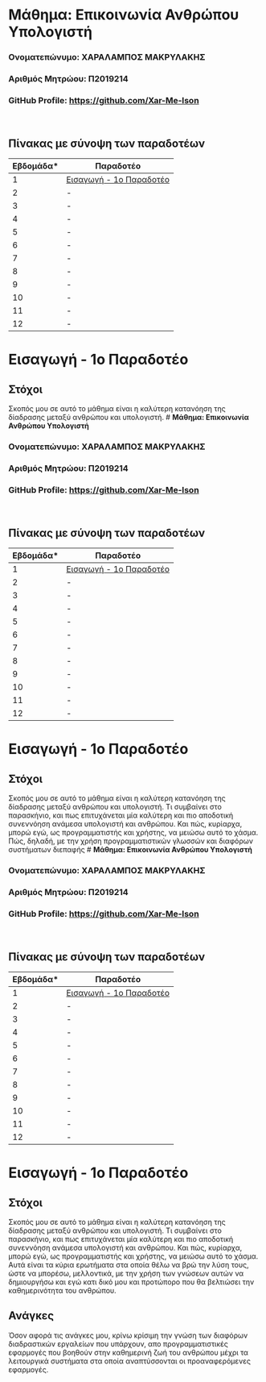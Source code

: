# **Μάθημα: Επικοινωνία Ανθρώπου Υπολογιστή**

###  Ονοματεπώνυμο: ΧΑΡΑΛΑΜΠΟΣ ΜΑΚΡΥΛΑΚΗΣ
###  Αριθμός Μητρώου: Π2019214
###  GitHub Profile: https://github.com/Xar-Me-Ison

<br />

## Πίνακας με σύνοψη των παραδοτέων
| Εβδομάδα* | Παραδοτέο |
| --- | --- |
| 1 | [Εισαγωγή - 1ο Παραδοτέο](εισαγωγη---1ο-παραδοτεο) |
| 2 | - |
| 3 | - |
| 4 | - |
| 5 | - |
| 6 | - |
| 7 | - |
| 8 | - |
| 9 | - |
| 10 | - |
| 11 | - |
| 12 | - |

# Εισαγωγή - 1ο Παραδοτέο
## Στόχοι 
Σκοπός μου σε αυτό το μάθημα είναι η καλύτερη κατανόηση της δίαδρασης μεταξύ ανθρώπου και υπολογιστή. # **Μάθημα: Επικοινωνία Ανθρώπου Υπολογιστή**

###  Ονοματεπώνυμο: ΧΑΡΑΛΑΜΠΟΣ ΜΑΚΡΥΛΑΚΗΣ
###  Αριθμός Μητρώου: Π2019214
###  GitHub Profile: https://github.com/Xar-Me-Ison

<br />

## Πίνακας με σύνοψη των παραδοτέων
| Εβδομάδα* | Παραδοτέο |
| --- | --- |
| 1 | [Εισαγωγή - 1ο Παραδοτέο](εισαγωγη---1ο-παραδοτεο) |
| 2 | - |
| 3 | - |
| 4 | - |
| 5 | - |
| 6 | - |
| 7 | - |
| 8 | - |
| 9 | - |
| 10 | - |
| 11 | - |
| 12 | - |

# Εισαγωγή - 1ο Παραδοτέο
## Στόχοι 
Σκοπός μου σε αυτό το μάθημα είναι η καλύτερη κατανόηση της δίαδρασης μεταξύ ανθρώπου και υπολογιστή. Τι συμβαίνει στο παρασκήνιο, και πως επιτυχάνεται μία καλύτερη και πιο αποδοτική συνεννόηση ανάμεσα υπολογιστή και ανθρώπου. Και πώς, κυρίαρχα, μπορώ εγώ, ως προγραμματιστής και χρήστης, να μειώσω αυτό το χάσμα. Πώς, δηλαδή, με την χρήση προγραμματιστικών γλωσσών και διαφόρων συστήματων διεπαφής # **Μάθημα: Επικοινωνία Ανθρώπου Υπολογιστή**

###  Ονοματεπώνυμο: ΧΑΡΑΛΑΜΠΟΣ ΜΑΚΡΥΛΑΚΗΣ
###  Αριθμός Μητρώου: Π2019214
###  GitHub Profile: https://github.com/Xar-Me-Ison

<br />

## Πίνακας με σύνοψη των παραδοτέων
| Εβδομάδα* | Παραδοτέο |
| --- | --- |
| 1 | [Εισαγωγή - 1ο Παραδοτέο](εισαγωγη---1ο-παραδοτεο) |
| 2 | - |
| 3 | - |
| 4 | - |
| 5 | - |
| 6 | - |
| 7 | - |
| 8 | - |
| 9 | - |
| 10 | - |
| 11 | - |
| 12 | - |

# Εισαγωγή - 1ο Παραδοτέο
## Στόχοι 
Σκοπός μου σε αυτό το μάθημα είναι η καλύτερη κατανόηση της δίαδρασης μεταξύ ανθρώπου και υπολογιστή. Τι συμβαίνει στο παρασκήνιο, και πως επιτυχάνεται μία καλύτερη και πιο αποδοτική συνεννόηση ανάμεσα υπολογιστή και ανθρώπου. Και πώς, κυρίαρχα, μπορώ εγώ, ως προγραμματιστής και χρήστης, να μειώσω αυτό το χάσμα. Αυτά είναι τα κύρια ερωτήματα στα οποία θέλω να βρώ την λύση τους, ώστε να μπορέσω, μελλοντικά, με την χρήση των γνώσεων αυτών να δημιουργήσω και εγώ κατι δικό μου και προτώπορο που θα βελτιώσει την καθημερινότητα του ανθρώπου. 

## Ανάγκες
Όσον αφορά τις ανάγκες μου, κρίνω κρίσιμη την γνώση των διαφόρων διαδραστικών εργαλείων που υπάρχουν, απο προγραμματιστικές εφαρμογές που βοηθούν στην καθημερινή ζωή του ανθρώπου μέχρι τα λειτουργικά συστήματα στα οποία αναπτύσσονται οι προαναφερόμενες εφαρμογές. 
